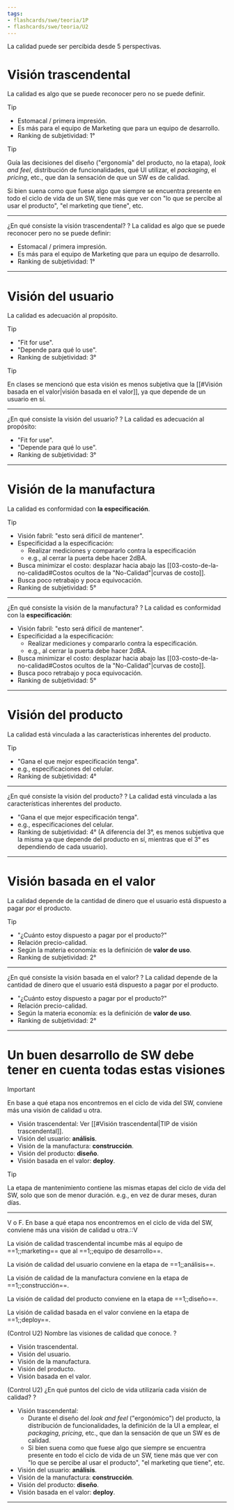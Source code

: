 ```yaml
---
tags:
- flashcards/swe/teoria/1P
- flashcards/swe/teoria/U2
---
```


La calidad puede ser percibida desde 5 perspectivas.

# Visión trascendental

La calidad es algo que se puede reconocer pero no se puede definir.

> [!TIP]
>
> - Estomacal / primera impresión.
> - Es más para el equipo de Marketing que para un equipo de desarrollo.
> - Ranking de subjetividad: 1°

> [!TIP]
>
> Guía las decisiones del diseño ("ergonomía" del producto, no la etapa), _look and feel_, distribución de funcionalidades, qué UI utilizar, el _packaging_, el _pricing_, etc., que dan la sensación de que un SW es de calidad.
>
> Si bien suena como que fuese algo que siempre se encuentra presente en todo el ciclo de vida de un SW, tiene más que ver con "lo que se percibe al usar el producto", "el marketing que tiene", etc.

---

¿En qué consiste la visión trascendental?
?
La calidad es algo que se puede reconocer pero no se puede definir:
- Estomacal / primera impresión.
- Es más para el equipo de Marketing que para un equipo de desarrollo.
- Ranking de subjetividad: 1°
<!--SR:!2025-05-06,2,253-->

---

# Visión del usuario

La calidad es adecuación al propósito.

> [!TIP]
>
> - "Fit for use".
> - "Depende para qué lo use".
> - Ranking de subjetividad: 3°

> [!TIP]
>
> En clases se mencionó que esta visión es menos subjetiva que la [[#Visión basada en el valor|visión basada en el valor]], ya que depende de un usuario en sí.

---

¿En qué consiste la visión del usuario?
?
La calidad es adecuación al propósito:
- "Fit for use".
- "Depende para qué lo use".
- Ranking de subjetividad: 3°
<!--SR:!2025-05-05,1,213-->

---

# Visión de la manufactura

La calidad es conformidad con **la especificación**.

> [!TIP]
>
> - Visión fabril: "esto será difícil de mantener".
> - Especificidad a la especificación:
> 	- Realizar mediciones y compararlo contra la especificación
> 	- e.g., al cerrar la puerta debe hacer 2dBA.
> - Busca minimizar el costo: desplazar hacia abajo las [[03-costo-de-la-no-calidad#Costos ocultos de la "No-Calidad"|curvas de costo]].
> - Busca poco retrabajo y poca equivocación.
> - Ranking de subjetividad: 5°

---

¿En qué consiste la visión de la manufactura?
?
La calidad es conformidad con la **especificación**:
- Visión fabril: "esto será difícil de mantener".
- Especificidad a la especificación:
	- Realizar mediciones y compararlo contra la especificación.
	- e.g., al cerrar la puerta debe hacer 2dBA.
- Busca minimizar el costo: desplazar hacia abajo las [[03-costo-de-la-no-calidad#Costos ocultos de la "No-Calidad"|curvas de costo]].
- Busca poco retrabajo y poca equivocación.
- Ranking de subjetividad: 5°
<!--SR:!2025-05-05,1,213-->

---

# Visión del producto

La calidad está vinculada a las características inherentes del producto.

> [!TIP]
>
> - "Gana el que mejor especificación tenga".
> - e.g., especificaciones del celular.
> - Ranking de subjetividad: 4°

---

¿En qué consiste la visión del producto?
?
La calidad está vinculada a las características inherentes del producto.
- "Gana el que mejor especificación tenga".
- e.g., especificaciones del celular.
- Ranking de subjetividad: 4° (A diferencia del 3°, es menos subjetiva que la misma ya que depende del producto en sí, mientras que el 3° es dependiendo de cada usuario).
<!--SR:!2025-05-06,2,230-->

---

# Visión basada en el valor

La calidad depende de la cantidad de dinero que el usuario está dispuesto a pagar por el producto.

> [!TIP]
>
> - "¿Cuánto estoy dispuesto a pagar por el producto?"
> - Relación precio-calidad.
> - Según la materia economía: es la definición de **valor de uso**.
> - Ranking de subjetividad: 2°

---

¿En qué consiste la visión basada en el valor?
?
La calidad depende de la cantidad de dinero que el usuario está dispuesto a pagar por el producto.
- "¿Cuánto estoy dispuesto a pagar por el producto?"
- Relación precio-calidad.
- Según la materia economía: es la definición de **valor de uso**.
- Ranking de subjetividad: 2°
<!--SR:!2025-05-06,2,230-->

---

# Un buen desarrollo de SW debe tener en cuenta todas estas visiones

> [!IMPORTANT]
>
> En base a qué etapa nos encontremos en el ciclo de vida del SW, conviene más una visión de calidad u otra.

- Visión trascendental: Ver [[#Visión trascendental|TIP de visión trascendental]].
- Visión del usuario: **análisis**.
- Visión de la manufactura: **construcción**.
- Visión del producto: **diseño**.
- Visión basada en el valor: **deploy**.

> [!TIP]
>
> La etapa de mantenimiento contiene las mismas etapas del ciclo de vida del SW, solo que son de menor duración. e.g., en vez de durar meses, duran días.

---

V o F. En base a qué etapa nos encontremos en el ciclo de vida del SW, conviene más una visión de calidad u otra.::V
<!--SR:!2025-05-06,2,253-->

La visión de calidad trascendental incumbe más al equipo de ==1;;marketing== que al ==1;;equipo de desarrollo==.
<!--SR:!2025-05-06,2,250-->

La visión de calidad del usuario conviene en la etapa de ==1;;análisis==.
<!--SR:!2025-05-06,2,233-->

La visión de calidad de la manufactura conviene en la etapa de ==1;;construcción==.
<!--SR:!2025-05-06,2,250-->

La visión de calidad del producto conviene en la etapa de ==1;;diseño==.
<!--SR:!2025-05-05,1,230-->

La visión de calidad basada en el valor conviene en la etapa de ==1;;deploy==.
<!--SR:!2025-05-06,2,230-->

(Control U2) Nombre las visiones de calidad que conoce.
?
- Visión trascendental.
- Visión del usuario.
- Visión de la manufactura.
- Visión del producto.
- Visión basada en el valor.
<!--SR:!2025-05-05,1,233-->

(Control U2) ¿En qué puntos del ciclo de vida utilizaría cada visión de calidad?
?
- Visión trascendental:
	- Durante el diseño del _look and feel_ ("ergonómico") del producto, la distribución de funcionalidades, la definición de la UI a emplear, el _packaging_, _pricing_, etc., que dan la sensación de que un SW es de calidad.
	- Si bien suena como que fuese algo que siempre se encuentra presente en todo el ciclo de vida de un SW, tiene más que ver con "lo que se percibe al usar el producto", "el marketing que tiene", etc.
- Visión del usuario: **análisis**.
- Visión de la manufactura: **construcción**.
- Visión del producto: **diseño**.
- Visión basada en el valor: **deploy**.
<!--SR:!2025-05-05,1,233-->

---
